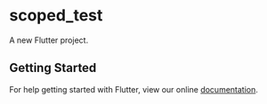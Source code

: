 # scoped_test

A new Flutter project.

## Getting Started

For help getting started with Flutter, view our online
[documentation](https://flutter.io/).
